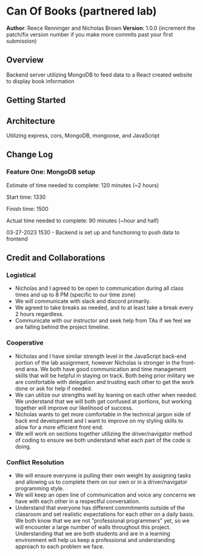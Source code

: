 # Can Of Books (partnered lab)

**Author**: Reece Renninger and Nicholas Brown
**Version**: 1.0.0 (increment the patch/fix version number if you make more commits past your first submission)

## Overview

Backend server utilizing MongoDB to feed data to a React created website to display book information


## Getting Started
<!-- What are the steps that a user must take in order to build this app on their own machine and get it running? -->

## Architecture

Utilizing express, cors, MongoDB, mongoose, and JavaScript

## Change Log

### Feature One: MongoDB setup

Estimate of time needed to complete: 120 minutes (~2 hours)

Start time: 1330

Finish time: 1500

Actual time needed to complete: 90 minutes (~hour and half)

03-27-2023 1530 - Backend is set up and functioning to push data to frontend

## Credit and Collaborations

### Logistical

- Nicholas and I agreed to be open to communication during all class times and up to 8 PM (specific to our time zone)
- We will communicate with slack and discord primarily.
- We agreed to take breaks as needed, and to at least take a break every 2 hours regardless.
- Communicate with our instructor and seek help from TAs if we feel we are falling behind the project timeline.

### Cooperative

- Nicholas and I have similar strength level in the JavaScript back-end portion of the lab assignment, however Nicholas is stronger in the front-end area.  We both have good communication and time management skills that will be helpful in staying on track.  Both being prior military we are comfortable with delegation and trusting each other to get the work done or ask for help if needed.
- We can utilize our strengths well by leaning on each other when needed.  We understand that we will both get confused at portions, but working together will improve our likelihood of success.  
- Nicholas wants to get more comfortable in the technical jargon side of back end development and I want to improve on my styling skills to allow for a more efficient front end.
- We will work on sections together utilizing the driver/navigator method of coding to ensure we both understand what each part of the code is doing.

### Conflict Resolution

- We will ensure everyone is pulling their own weight by assigning tasks and allowing us to complete them on our own or in a driver/navigator programming style.
- We will keep an open line of communication and voice any concerns we have with each other in a respectful conversation.
- Understand that everyone has different commitments outside of the classroom and set realistic expectations for each other on a daily basis.  We both know that we are not "professional programmers" yet, so we will encounter a large number of walls throughout this project. Understanding that we are both students and are in a learning environment will help us keep a professional and understanding approach to each problem we face.
